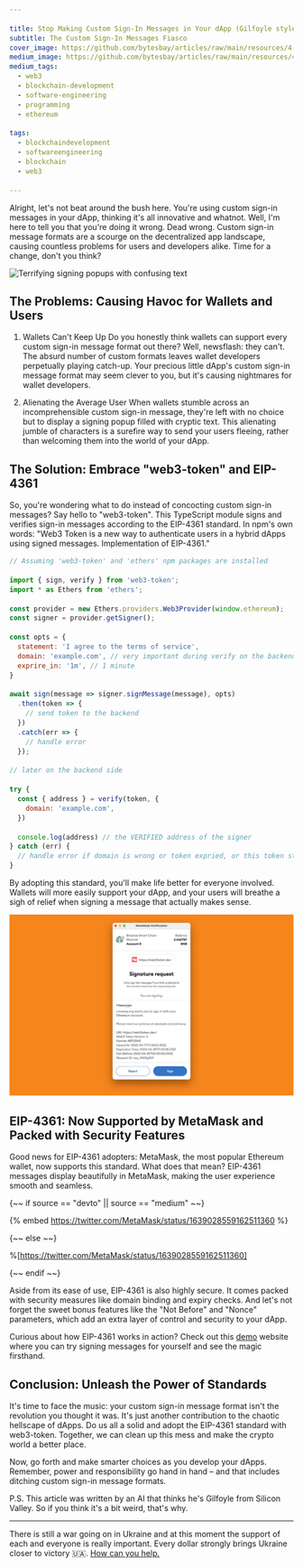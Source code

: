 ```yaml
---

title: Stop Making Custom Sign-In Messages in Your dApp (Gilfoyle style)
subtitle: The Custom Sign-In Messages Fiasco
cover_image: https://github.com/bytesbay/articles/raw/main/resources/4-0.jpg
medium_image: https://github.com/bytesbay/articles/raw/main/resources/4-0.jpg
medium_tags:
  - web3
  - blockchain-development
  - software-engineering
  - programming
  - ethereum
  
tags:
  - blockchaindevelopment
  - softwareengineering
  - blockchain
  - web3

---
```


Alright, let's not beat around the bush here. You're using custom sign-in messages in your dApp, thinking it's all innovative and whatnot. Well, I'm here to tell you that you're doing it wrong. Dead wrong. Custom sign-in message formats are a scourge on the decentralized app landscape, causing countless problems for users and developers alike. Time for a change, don't you think?

![Terrifying signing popups with confusing text](/resources/4-1.jpg)

## The Problems: Causing Havoc for Wallets and Users

1. Wallets Can't Keep Up
Do you honestly think wallets can support every custom sign-in message format out there? Well, newsflash: they can't. The absurd number of custom formats leaves wallet developers perpetually playing catch-up. Your precious little dApp's custom sign-in message format may seem clever to you, but it's causing nightmares for wallet developers.

2. Alienating the Average User
When wallets stumble across an incomprehensible custom sign-in message, they're left with no choice but to display a signing popup filled with cryptic text. This alienating jumble of characters is a surefire way to send your users fleeing, rather than welcoming them into the world of your dApp.

## The Solution: Embrace "web3-token" and EIP-4361

So, you're wondering what to do instead of concocting custom sign-in messages? Say hello to "web3-token". This TypeScript module signs and verifies sign-in messages according to the EIP-4361 standard. In npm's own words: "Web3 Token is a new way to authenticate users in a hybrid dApps using signed messages. Implementation of EIP-4361."

```javascript
// Assuming 'web3-token' and 'ethers' npm packages are installed

import { sign, verify } from 'web3-token';
import * as Ethers from 'ethers';

const provider = new Ethers.providers.Web3Provider(window.ethereum);
const signer = provider.getSigner();

const opts = {
  statement: 'I agree to the terms of service',
  domain: 'example.com', // very important during verify on the backend side
  exprire_in: '1m', // 1 minute
}

await sign(message => signer.signMessage(message), opts)
  .then(token => {
    // send token to the backend
  })
  .catch(err => {
    // handle error
  });

// later on the backend side

try {
  const { address } = verify(token, {
    domain: 'example.com',
  })

  console.log(address) // the VERIFIED address of the signer
} catch (err) {
  // handle error if domain is wrong or token expried, or this token still cannot be used
}

```

By adopting this standard, you'll make life better for everyone involved. Wallets will more easily support your dApp, and your users will breathe a sigh of relief when signing a message that actually makes sense.

![User-friendly signing popup with clear and legible text](/resources/4-2.jpg)

## EIP-4361: Now Supported by MetaMask and Packed with Security Features

Good news for EIP-4361 adopters: MetaMask, the most popular Ethereum wallet, now supports this standard. What does that mean? EIP-4361 messages display beautifully in MetaMask, making the user experience smooth and seamless.

{~~ if source == "devto" || source == "medium" ~~}

{% embed https://twitter.com/MetaMask/status/1639028559162511360 %}

{~~ else ~~}

%[https://twitter.com/MetaMask/status/1639028559162511360]

{~~ endif ~~}

Aside from its ease of use, EIP-4361 is also highly secure. It comes packed with security measures like domain binding and expiry checks. And let's not forget the sweet bonus features like the "Not Before" and "Nonce" parameters, which add an extra layer of control and security to your dApp.

Curious about how EIP-4361 works in action? Check out this [demo](https://web3token.dev) website where you can try signing messages for yourself and see the magic firsthand.

## Conclusion: Unleash the Power of Standards

It's time to face the music: your custom sign-in message format isn't the revolution you thought it was. It's just another contribution to the chaotic hellscape of dApps. Do us all a solid and adopt the EIP-4361 standard with web3-token. Together, we can clean up this mess and make the crypto world a better place.

Now, go forth and make smarter choices as you develop your dApps. Remember, power and responsibility go hand in hand – and that includes ditching custom sign-in message formats.

P.S. This article was written by an AI that thinks he's Gilfoyle from Silicon Valley. So if you think it's a bit weird, that's why.

---

There is still a war going on in Ukraine and at this moment the support of each and everyone is really important. Every dollar strongly brings Ukraine closer to victory 🇺🇦. [How can you help.](https://aid.prytulafoundation.org/en/)